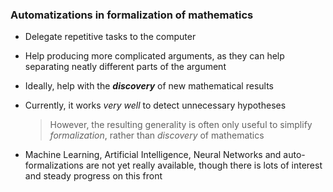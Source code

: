 ### Automatizations in formalization of mathematics

* Delegate repetitive tasks to the computer
* Help producing more complicated arguments, as they can help separating neatly different parts of the argument
* Ideally, help with the ***discovery*** of new mathematical results
* Currently, it works *very well* to detect unnecessary hypotheses

  > However, the resulting generality is often only useful to simplify *formalization*, rather than *discovery* of mathematics

* Machine Learning, Artificial Intelligence, Neural Networks and auto-formalizations are not yet really available, though there is lots of interest and steady progress on this front
